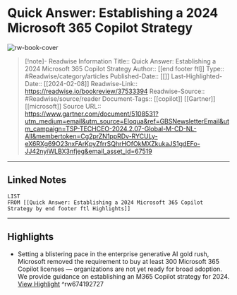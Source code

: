 # Quick Answer: Establishing a 2024 Microsoft 365 Copilot Strategy

![rw-book-cover](https://readwise-assets.s3.amazonaws.com/media/uploaded_book_covers/profile_174804/gartner-tile_maMvwUG.jpg)
<br>
>[!note]- Readwise Information
>Title:: Quick Answer: Establishing a 2024 Microsoft 365 Copilot Strategy
>Author:: [[end footer ftl]]
>Type:: #Readwise/category/articles
>Published-Date:: [[]]
>Last-Highlighted-Date:: [[2024-02-08]]
>Readwise-Link:: https://readwise.io/bookreview/37533394
>Readwise-Source:: #Readwise/source/reader
>Document-Tags:: [[copilot]] [[Gartner]] [[microsoft]] 
>Source URL:: https://www.gartner.com/document/5108531?utm_medium=email&utm_source=Eloqua&ref=GBSNewsletterEmail&utm_campaign=TSP-TECHCEO-2024.2.07-Global-M-CD-NL-All&membertoken=Cg2prZN1ppRDv-RYCULy-eX6RXg69O23nxFArKpyZfrrSQhrHOfOkMXZkukaJS1gdEFo-JJ42nyiWLBX3nfjeg&email_asset_id=67519
--- 

## Linked Notes
```dataview
LIST
FROM [[Quick Answer: Establishing a 2024 Microsoft 365 Copilot Strategy by end footer ftl Highlights]]
```

---

## Highlights
- Setting a blistering pace in the enterprise generative AI gold rush, Microsoft removed the requirement to buy at least 300 Microsoft 365 Copilot licenses — organizations are not yet ready for broad adoption. We provide guidance on establishing an M365 Copilot strategy for 2024. [View Highlight](https://readwise.io/open/674192727) ^rw674192727
